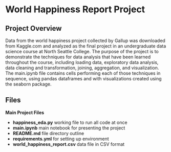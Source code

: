 # World Happiness Report Project

## Project Overview
Data from the world happiness project collected by Gallup was downloaded from Kaggle.com and analyzed as the final project in an undergraduate data science course at North Seattle College.  The purpose of the project is to demonstrate the techniques for data analysis that have been learned throughout the course, including loading data, exploratory data analysis, data cleaning and transformation, joining, aggregation, and visualization. The main.ipynb file contains cells performing each of those techniques in sequence, using pandas dataframes and with visualizations created using the seaborn package.

## Files

**Main Project Files**
- **happiness_eda.py** working file to run all code at once
- **main.ipynb** main notebook for presenting the project
- **README.md** file directory outline
- **requirements.yml** for setting up environment
- **world_happiness_report.csv** data file in CSV format

